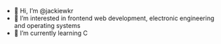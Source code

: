 - 👋 Hi, I’m @jackiewkr
- 👀 I’m interested in frontend web development, electronic engineering and operating systems
- 🌱 I’m currently learning C


